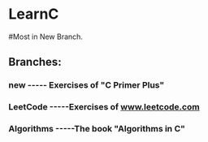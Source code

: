# LearnC
#Most in New Branch.

## Branches:
### new          ----- Exercises of "C Primer Plus"
### LeetCode      -----Exercises of www.leetcode.com
### Algorithms    -----The book "Algorithms in C"
